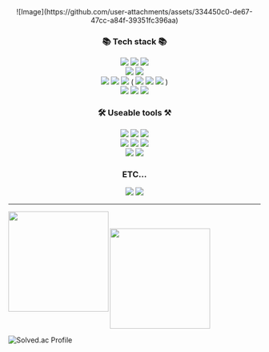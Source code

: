 <div align="center">
 ![Image](https://github.com/user-attachments/assets/334450c0-de67-47cc-a84f-39351fc396aa)
 </div>

<h3 align="center">📚 Tech stack 📚</h3>
<div align="center">
  <img src="https://img.shields.io/badge/Java-red?style=flat&logo=openjdk&logoColor=black"/>
  <img src="https://img.shields.io/badge/Spring-6DB33F?style=flat&logo=spring&logoColor=000000"/>
  <img src="https://img.shields.io/badge/Spring Security-6DB33F?style=flat&logo=springsecurity&logoColor=000000"/>
  <br>
  <img src="https://img.shields.io/badge/MySQL-4479A1?style=flat&logo=mysql&logoColor=000000"/>
  <img src="https://img.shields.io/badge/MariaDB-4479A1?style=flat&logo=mariadb&logoColor=000000"/>
  <br>
  <img src="https://img.shields.io/badge/Docker-2496ED?style=flat&logo=docker&logoColor=000000"/>
  <img src="https://img.shields.io/badge/Linux-FCC624?style=flat&logo=linux&logoColor=000000"/>
  <img src="https://img.shields.io/badge/AWS-orange?style=flat&logo=amazonwebservices&logoColor=000000"/>
    (
    <img src="https://img.shields.io/badge/S3-569A31?style=flat&logo=amazons3&logoColor=000000"/>
    <img src="https://img.shields.io/badge/EC2-FF9900?style=flat&logo=amazonec2&logoColor=000000"/>
    <img src="https://img.shields.io/badge/CodeDeploy-FF9900?style=flat&logo=amazonwebservices&logoColor=000000"/>
    )
  <br>
  <img src="https://img.shields.io/badge/HTML5-E34F26?style=flat&logo=html5&logoColor=000000"/>
  <img src="https://img.shields.io/badge/CSS3-1572B6?style=flat&logo=css3&logoColor=000000"/>
  <img src="https://img.shields.io/badge/JavaScript-F7DF1E?style=flat&logo=javascript&logoColor=000000"/>
</div>

<h3 align="center">🛠️ Useable tools ⚒️</h3>
<div align="center">
  <img src="https://img.shields.io/badge/IntellijIDEA-purple?style=flat&logo=intellijidea&logoColor=000000"/>
  <img src="https://img.shields.io/badge/EclipseIDE-lightgray?style=flat&logo=eclipseide&logoColor=2C2255"/>
  <img src="https://img.shields.io/badge/VS Code-blue?style=flat&logo=visualstudiocode&logoColor=000000"/>
  <br>
  <img src="https://img.shields.io/badge/Slack-4A154B?style=flat&logo=slack&logoColor=white"/>
  <img src="https://img.shields.io/badge/Discord-5865F2?style=flat&logo=discord&logoColor=000000"/>
  <img src="https://img.shields.io/badge/Notion-000000?style=flat&logo=notion&logoColor=white"/>
  <br>
  <img src="https://img.shields.io/badge/GitHub-green?style=flat&logo=github&logoColor=000000"/>
  <img src="https://img.shields.io/badge/GitHub Actions-2088FF?style=flat&logo=githubactions&logoColor=000000"/>
</div>

<h3 align="center">ETC...</h3>
<div align="center">
  <img src="https://img.shields.io/badge/JWT-pink?style=flat&logo=jsonwebtokens&logoColor=000000"/>
  <img src="https://img.shields.io/badge/Postman-FF6C37?style=flat&logo=postman&logoColor=000000"/>
</div>
<hr>


<img src="https://github-readme-stats.vercel.app/api/top-langs/?username=gyu0918&layout=compact" align='left' height="200"/><br><br> 
<img src="https://github-readme-stats.vercel.app/api?username=gyu0918&show_icons=true" height="200"/>


![Solved.ac Profile](http://mazassumnida.wtf/api/v2/generate_badge?boj=kjk1526)
  
